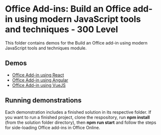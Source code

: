 # Office Add-ins: Build an Office add-in using modern JavaScript tools and techniques - 300 Level

This folder contains demos for the Build an Office add-in using modern JavaScript tools and techniques module.

## Demos

- [Office Add-in using React](./01-office-add-in-using-react)
- [Office Add-in using Angular](./01-office-add-in-using-angular)
- [Office Add-in using VueJS](./01-office-add-in-using-vuejs)

## Running demonstrations

Each demonstration includes a finished solution in its respective folder. If you want to run a finished project, clone the respository, run **npm install** (from the solution folder directory), then **npm run start** and follow the steps for side-loading Office add-ins in Office Online.